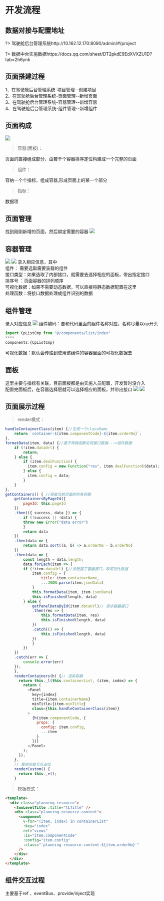 # 开发流程
## 数据对接与配置地址
?> 驾驶舱后台管理系统http://10.162.12.170:8090/admin/#/project

?> 数据中台实施数据https://docs.qq.com/sheet/DT2pkdE9EdXVXZU1D?tab=2h6ynk
## 页面搭建过程
1、在驾驶舱后台管理系统-项目管理--创建项目  
2、在驾驶舱后台管理系统-页面管理--新增页面  
3、在驾驶舱后台管理系统-容器管理--新增容器  
4、在驾驶舱后台管理系统-组件管理--新增组件
## 页面构成
![](res/img7.png)
> 容器(面板)：

页面的直接组成部分，由若干个容器排序定位构建成一个完整的页面  

> 组件：

容纳一个个指标，组成容器,形成页面上的某一个部分  

> 指标：

数据项  

## 页面管理
找到刚刚新增的页面，然后绑定需要的容器
![](res/img1.png)
## 容器管理
![](res/img2.png)
![](res/img3.png)
录入相应信息，其中  
组件： 需要选取需要装载的组件  
接口类型：如果选取了内部接口，就需要去选择相应的面板，带出指定接口  
排序号 ：页面容器的排列顺序  
可视化数据：如果不需要动态数据，可以直接将静态数据配置在这里  
处理函数：将接口数据处理成组件识别的数据
## 组件管理
录入对应信息
![](res/img4.png)
组件编码：要和代码里面的组件名称对应，名称尽量以cp开头
```js
import CpListCmp from "@/components/list/index"
****
components:{CpListCmp}
```
可视化数据：默认会传递到使用该组件的容器里面的可视化数据去
## 面板
这里主要与指标有关联，目前面板都是由实施人员配置，开发暂时没介入  
配置完面板后，在容器选择层就可以选择相应的面板，并带出接口
![](res/img5.png)
![](res/img6.png)
## 页面展示过程
> render模式：

```js
handleContainerClass(item) {//生成一个className
    return `container-${item.componentCode}-${item.orderNo}`;
},
formatData(item, data) {//基于转换函数实现接口数据--->组件数据
    if (!item.dataUrl) {
        return;
    } else {
        if (item.dealFunction) {
          item.config = new Function("res", item.dealFunction)(data);
        } else {
          item.config = data;
        }
    }
},
getContainers() { //获取当前页面的所有容器
    getContainersByPageId({
        pageId: this.pageId
    })
    .then(({ success, data }) => {
        if (!success || !data) {
        throw new Error("data error")
        }
        return data
    })
    .then(data => {
        return data.sort((a, b) => a.orderNo - b.orderNo)
    })
    .then(data => {
        const length = data.length;
        data.forEach(item => {
        if (!item.dataUrl) {//没配置了容器接口，取可视化数据
            item.config = {
                title: item.containerName,
                ...JSON.parse(item.jsonData)
            }
            this.formatData(item, item.jsonData)
            this.isFinished(length, data)
        } else {
            getPanelDataById(item.dataUrl)// 请求容器接口
            .then(res => {
                this.formatData(item, res)
                this.isFinished(length, data)
            })
            .catch(() => {
                this.isFinished(length, data)
            })
            }
        })
    })
    .catch(err => {
        console.error(err)
    });
    },
    renderContainers(h) {// 渲染容器
      return this._l(this.containerList, (item, index) => {
        return (
          <Panel
            key={index}
            title={item.containerName}
            minTitle={item.minTitle}
            class={this.handleContainerClass(item)}
          >
            {h(item.componentCode, {
              props: {
                config: item.config,
                ...item
              }
            })}
          </Panel>
        );
      });
    },
    // 使用空白节点占位
    renderCustom() {
      return this._e();
    }
```
> 模板模式：

```html
<template>
  <div class="planning-resource">
    <twoLevelTitle :title="tLTitle" />
    <div class="planning-resource-content">
      <component
        v-for="(item, index) in containerList"
        :key="index"
        ref="views"
        :is="item.componentCode"
        :config="item.config"
        :class="`planning-resource-content-${item.orderNo}`"
      />
    </div>
  </div>
</template>
```

## 组件交互过程
主要基于ref 、eventBus、provide/inject实现